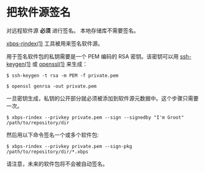 # 把软件源签名

对远程软件源 **必须** 进行签名。 本地存储库不需要签名。

[xbps-rindex(1)](https://man.voidlinux.org/xbps-rindex.1) 工具被用来签名软件源。

用于签名软件包的私钥需要是一个 PEM 编码的 RSA 密钥。该密钥可以用 [ssh-keygen(1)](https://man.voidlinux.org/ssh-keygen.1) 或 [openssl(1)](https://man.voidlinux.org/openssl.1) 来生成：

```
$ ssh-keygen -t rsa -m PEM -f private.pem
```

```
$ openssl genrsa -out private.pem
```

一旦密钥生成，私钥的公开部分就必须被添加到软件源元数据中。这个步骤只需要一次。

```
$ xbps-rindex --privkey private.pem --sign --signedby "I'm Groot" /path/to/repository/dir
```

然后用以下命令签名一个或多个软件包:

```
$ xbps-rindex --privkey private.pem --sign-pkg /path/to/repository/dir/*.xbps
```

请注意，未来的软件包将不会被自动签名。
